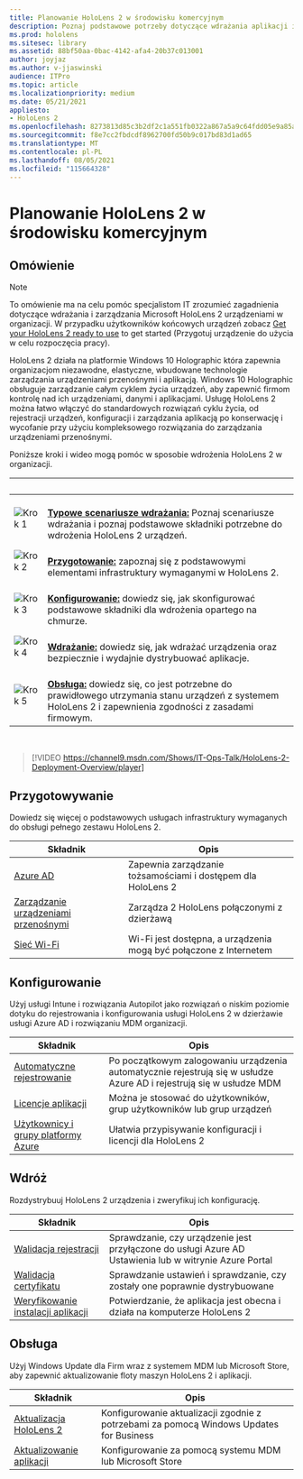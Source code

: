 ```yaml
---
title: Planowanie HoloLens 2 w środowisku komercyjnym
description: Poznaj podstawowe potrzeby dotyczące wdrażania aplikacji i zarządzania nimi HoloLens środowiskach przedsiębiorstwa, w tym infrastruktury, usługi Azure Active Directory i zarządzania urządzeniami przenośnymi.
ms.prod: hololens
ms.sitesec: library
ms.assetid: 88bf50aa-0bac-4142-afa4-20b37c013001
author: joyjaz
ms.author: v-jjaswinski
audience: ITPro
ms.topic: article
ms.localizationpriority: medium
ms.date: 05/21/2021
appliesto:
- HoloLens 2
ms.openlocfilehash: 8273813d85c3b2df2c1a551fb0322a867a5a9c64fdd05e9a85a2097b1590fb62
ms.sourcegitcommit: f8e7cc2fbdcdf8962700fd50b9c017bd83d1ad65
ms.translationtype: MT
ms.contentlocale: pl-PL
ms.lasthandoff: 08/05/2021
ms.locfileid: "115664328"
---
```

# <a name="planning-hololens-2-deployment-in-a-commercial-environment"></a>Planowanie HoloLens 2 w środowisku komercyjnym

## <a name="overview"></a>Omówienie

> [!NOTE]
> To omówienie ma na celu pomóc specjalistom IT zrozumieć zagadnienia dotyczące wdrażania i zarządzania Microsoft HoloLens 2 urządzeniami w organizacji. W przypadku użytkowników końcowych urządzeń zobacz [Get your HoloLens 2 ready to use](hololens2-setup.md) to get started (Przygotuj urządzenie do użycia w celu rozpoczęcia pracy).

HoloLens 2 działa na platformie Windows 10 Holographic która zapewnia organizacjom niezawodne, elastyczne, wbudowane technologie zarządzania urządzeniami przenośnymi i aplikacją. Windows 10 Holographic obsługuje zarządzanie całym cyklem życia urządzeń, aby zapewnić firmom kontrolę nad ich urządzeniami, danymi i aplikacjami. Usługę HoloLens 2 można łatwo włączyć do standardowych rozwiązań cyklu życia, od rejestracji urządzeń, konfiguracji i zarządzania aplikacją po konserwację i wycofanie przy użyciu kompleksowego rozwiązania do zarządzania urządzeniami przenośnymi.

Poniższe kroki i wideo mogą pomóc w sposobie wdrożenia HoloLens 2 w organizacji.

| &nbsp; | &nbsp; |
|--|--|
| ![Krok 1](images/1green.png)| <br/> **[Typowe scenariusze wdrażania:](hololens-requirements.md)** Poznaj scenariusze wdrażania i poznaj podstawowe składniki potrzebne do wdrożenia HoloLens 2 urządzeń. |
| ![Krok 2](images/2green.png)| <br/> **[Przygotowanie:](#prepare)** zapoznaj się z podstawowymi elementami infrastruktury wymaganymi w HoloLens 2. |
| ![Krok 3](images/3green.png) | <br/> **[Konfigurowanie:](#configure)** dowiedz się, jak skonfigurować podstawowe składniki dla wdrożenia opartego na chmurze. |
| ![Krok 4](images/4green.png) | <br/> **[Wdrażanie:](#deploy)** dowiedz się, jak wdrażać urządzenia oraz bezpiecznie i wydajnie dystrybuować aplikacje. |
| ![Krok 5](images/5green.png) | <br/> **[Obsługa:](#maintain)** dowiedz się, co jest potrzebne do prawidłowego utrzymania stanu urządzeń z systemem HoloLens 2 i zapewnienia zgodności z zasadami firmowym. |

<br/>

> [!VIDEO https://channel9.msdn.com/Shows/IT-Ops-Talk/HoloLens-2-Deployment-Overview/player]

## <a name="prepare"></a>Przygotowywanie

Dowiedz się więcej o podstawowych usługach infrastruktury wymaganych do obsługi pełnego zestawu HoloLens 2.

| Składnik | Opis |
|-----------|------------|
| [Azure AD](hololens-identity.md) | Zapewnia zarządzanie tożsamościami i dostępem dla HoloLens 2  |
| [Zarządzanie urządzeniami przenośnymi](hololens-mdm-configure.md)| Zarządza 2 HoloLens połączonymi z dzierżawą  |
| [Sieć Wi-Fi](hololens-commercial-infrastructure.md)| Wi-Fi jest dostępna, a urządzenia mogą być połączone z Internetem  |

## <a name="configure"></a>Konfigurowanie

Użyj usługi Intune i rozwiązania Autopilot jako rozwiązań o niskim poziomie dotyku do rejestrowania i konfigurowania usługi HoloLens 2 w dzierżawie usługi Azure AD i rozwiązaniu MDM organizacji.

| Składnik | Opis |
|-----------|------------|
| [Automatyczne rejestrowanie](hololens-enroll-mdm.md#auto-enrollment-in-mdm) | Po początkowym zalogowaniu urządzenia automatycznie rejestrują się w usłudze Azure AD i rejestrują się w usłudze MDM  |
| [Licencje aplikacji](hololens2-cloud-connected-configure.md#application-licenses)| Można je stosować do użytkowników, grup użytkowników lub grup urządzeń  |
| [Użytkownicy i grupy platformy Azure](hololens2-cloud-connected-configure.md#azure-users-and-groups) | Ułatwia przypisywanie konfiguracji i licencji dla HoloLens 2  |

## <a name="deploy"></a>Wdróż

Rozdystrybuuj HoloLens 2 urządzenia i zweryfikuj ich konfigurację. 

| Składnik | Opis |
|-----------|------------|
| [Walidacja rejestracji](hololens2-corp-connected-deploy.md#enrollment-validation) | Sprawdzanie, czy urządzenie jest przyłączone do usługi Azure AD Ustawienia lub w witrynie Azure Portal |
| [Walidacja certyfikatu](hololens2-corp-connected-deploy.md#wi-fi-certificate-validation) | Sprawdzanie ustawień i sprawdzanie, czy zostały one poprawnie dystrybuowane |
| [Weryfikowanie instalacji aplikacji](hololens2-corp-connected-deploy.md#validate-lob-app-install) | Potwierdzanie, że aplikacja jest obecna i działa na komputerze HoloLens 2 |

## <a name="maintain"></a>Obsługa

Użyj Windows Update dla Firm wraz z systemem MDM lub Microsoft Store, aby zapewnić aktualizowanie floty maszyn HoloLens 2 i aplikacji.

| Składnik | Opis |
|-----------|------------|
| [Aktualizacja HoloLens 2](hololens-updates.md) | Konfigurowanie aktualizacji zgodnie z potrzebami za pomocą Windows Updates for Business |
| [Aktualizowanie aplikacji](app-deploy-overview.md) | Konfigurowanie za pomocą systemu MDM lub Microsoft Store
